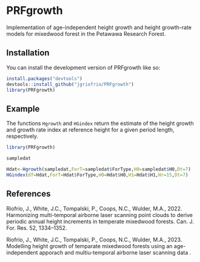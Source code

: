 
<!-- README.md is generated from README.Rmd. Please edit that file -->

# PRFgrowth

<!-- badges: start -->
<!-- badges: end -->

Implementation of age-independent height growth and height growth-rate
models for mixedwood forest in the Petawawa Research Forest.

## Installation

You can install the development version of PRFgrowth like so:

``` r
install.packages("devtools")
devtools::install_github("jgriofrio/PRFgrowth")
library(PRFgrowth)
```

## Example

The functions `Hgrowth` and `HGindex` return the estimate of the height
growth and growth rate index at reference height for a given period
length, respectively.

``` r
library(PRFgrowth)

sampledat

Hdat<-Hgrowth(sampledat,ForT=sampledat$ForType,H0=sampledat$H0,Dt=7)
HGindex(df=Hdat,ForT=Hdat$ForType,H0=Hdat$H0,H1=Hdat$H1,Hr=15,Dt=7)
```

## References

Riofrío, J., White, J.C., Tompalski, P., Coops, N.C., Wulder, M.A.,
2022. Harmonizing multi-temporal airborne laser scanning point clouds to
derive periodic annual height increments in temperate mixedwood forests.
Can. J. For. Res. 52, 1334–1352.

Riofrío, J., White, J.C., Tompalski, P., Coops, N.C., Wulder, M.A.,
2023. Modelling height growth of temparate mixedwood forests using an
age-independent apporach and multiu-temporal airborne laser scanning
data .

